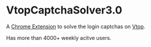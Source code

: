 # VtopCaptchaSolver3.0

A [Chrome Extension](https://chrome.google.com/webstore/detail/vtop-captcha-solver/balpfhmdaaahhppiijcgaemeoeojejam) to solve the login captchas on [Vtop](https://vtop.vit.ac.in/vtop/open/page).

Has more than 4000+ weekly acitve users.
